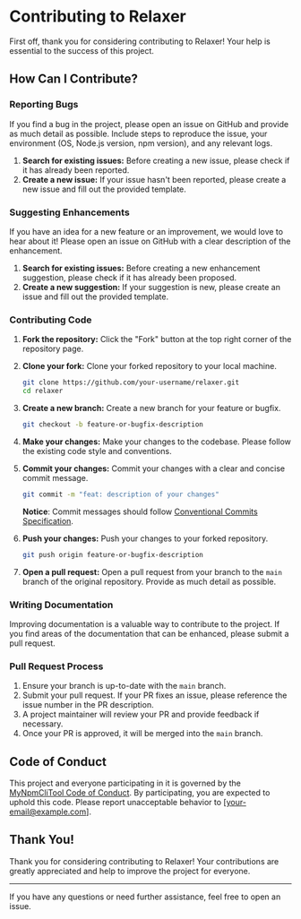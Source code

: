 # Contributing to Relaxer

First off, thank you for considering contributing to Relaxer! Your help is essential to the success of this project.

## How Can I Contribute?

### Reporting Bugs

If you find a bug in the project, please open an issue on GitHub and provide as much detail as possible. Include steps to reproduce the issue, your environment (OS, Node.js version, npm version), and any relevant logs.

1. **Search for existing issues:** Before creating a new issue, please check if it has already been reported.
2. **Create a new issue:** If your issue hasn't been reported, please create a new issue and fill out the provided template.

### Suggesting Enhancements

If you have an idea for a new feature or an improvement, we would love to hear about it! Please open an issue on GitHub with a clear description of the enhancement.

1. **Search for existing issues:** Before creating a new enhancement suggestion, please check if it has already been proposed.
2. **Create a new suggestion:** If your suggestion is new, please create an issue and fill out the provided template.

### Contributing Code

1. **Fork the repository:** Click the "Fork" button at the top right corner of the repository page.
2. **Clone your fork:** Clone your forked repository to your local machine.

   ```bash
   git clone https://github.com/your-username/relaxer.git
   cd relaxer
   ```

3. **Create a new branch:** Create a new branch for your feature or bugfix.

   ```bash
   git checkout -b feature-or-bugfix-description
   ```

4. **Make your changes:** Make your changes to the codebase. Please follow the existing code style and conventions.

5. **Commit your changes:** Commit your changes with a clear and concise commit message.

   ```bash
   git commit -m "feat: description of your changes"
   ```

   **Notice**: Commit messages should follow [Conventional Commits Specification](https://www.conventionalcommits.org/en/v1.0.0/).

6. **Push your changes:** Push your changes to your forked repository.

   ```bash
   git push origin feature-or-bugfix-description
   ```

7. **Open a pull request:** Open a pull request from your branch to the `main` branch of the original repository. Provide as much detail as possible.

### Writing Documentation

Improving documentation is a valuable way to contribute to the project. If you find areas of the documentation that can be enhanced, please submit a pull request.

### Pull Request Process

1. Ensure your branch is up-to-date with the `main` branch.
2. Submit your pull request. If your PR fixes an issue, please reference the issue number in the PR description.
3. A project maintainer will review your PR and provide feedback if necessary.
4. Once your PR is approved, it will be merged into the `main` branch.

## Code of Conduct

This project and everyone participating in it is governed by the [MyNpmCliTool Code of Conduct](CODE_OF_CONDUCT.md). By participating, you are expected to uphold this code. Please report unacceptable behavior to [your-email@example.com].

## Thank You!

Thank you for considering contributing to Relaxer! Your contributions are greatly appreciated and help to improve the project for everyone.

---

If you have any questions or need further assistance, feel free to open an issue.
